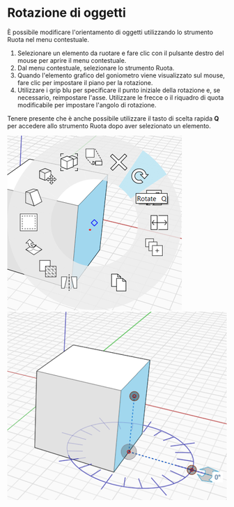 # Rotazione di oggetti

È possibile modificare l'orientamento di oggetti utilizzando lo strumento Ruota nel menu contestuale.

1. Selezionare un elemento da ruotare e fare clic con il pulsante destro del mouse per aprire il menu contestuale.
2. Dal menu contestuale, selezionare lo strumento Ruota.
3. Quando l'elemento grafico del goniometro viene visualizzato sul mouse, fare clic per impostare il piano per la rotazione.
4. Utilizzare i grip blu per specificare il punto iniziale della rotazione e, se necessario, reimpostare l'asse. Utilizzare le frecce o il riquadro di quota modificabile per impostare l'angolo di rotazione.

Tenere presente che è anche possibile utilizzare il tasto di scelta rapida **Q** per accedere allo strumento Ruota dopo aver selezionato un elemento.

![](../.gitbook/assets/rotate1.png)  
![](../.gitbook/assets/rotate2.png)

